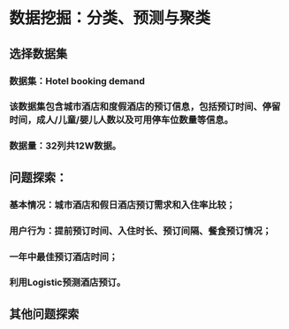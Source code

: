 # 数据挖掘：分类、预测与聚类
## 选择数据集
### 数据集：Hotel booking demand
### 该数据集包含城市酒店和度假酒店的预订信息，包括预订时间、停留时间，成人/儿童/婴儿人数以及可用停车位数量等信息。
### 数据量：32列共12W数据。

## 问题探索：
### 基本情况：城市酒店和假日酒店预订需求和入住率比较；
### 用户行为：提前预订时间、入住时长、预订间隔、餐食预订情况；
### 一年中最佳预订酒店时间；
### 利用Logistic预测酒店预订。

## 其他问题探索
